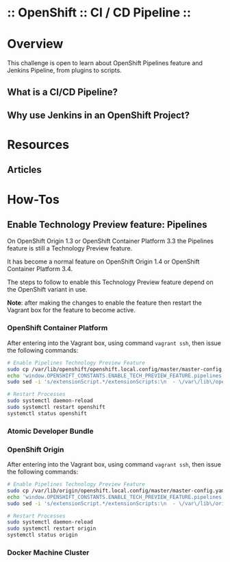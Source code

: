 :: OpenShift :: CI / CD Pipeline ::
===================================

# Overview

This challenge is open to learn about OpenShift Pipelines feature and Jenkins Pipeline, from plugins to scripts.

## What is a CI/CD Pipeline?

## Why use Jenkins in an OpenShift Project?

# Resources

## Articles

# How-Tos

## Enable Technology Preview feature: Pipelines

On OpenShift Origin 1.3 or OpenShift Container Platform 3.3 the Pipelines feature is still a Technology Preview feature.

It has become a normal feature on OpenShift Origin 1.4 or OpenShift Container Platform 3.4.

The steps to follow to enable this Technology Preview feature depend on the OpenShift variant in use.

**Note**: after making the changes to enable the feature then restart the Vagrant box for the feature to become active.

### OpenShift Container Platform

After entering into the Vagrant box, using command ```vagrant ssh```, then issue the following commands:

```bash
# Enable Pipelines Technology Preview Feature
sudo cp /var/lib/openshift/openshift.local.config/master/master-config.yaml /var/lib/openshift/openshift.local.config/master/master-config.yaml.original
echo 'window.OPENSHIFT_CONSTANTS.ENABLE_TECH_PREVIEW_FEATURE.pipelines = true;' | sudo tee -a /var/lib/openshift/openshift.local.config/master/tech-preview.js
sudo sed -i 's/extensionScript.*/extensionScripts:\n  - \/var\/lib\/openshift\/openshift.local.config\/master\/tech-preview.js/' /var/lib/openshift/openshift.local.config/master/master-config.yaml

# Restart Processes
sudo systemctl daemon-reload
sudo systemctl restart openshift
systemctl status openshift
```

### Atomic Developer Bundle

### OpenShift Origin

After entering into the Vagrant box, using command ```vagrant ssh```, then issue the following commands:

```bash
# Enable Pipelines Technology Preview Feature
sudo cp /var/lib/origin/openshift.local.config/master/master-config.yaml /var/lib/origin/openshift.local.config/master/master-config.yaml.original
echo 'window.OPENSHIFT_CONSTANTS.ENABLE_TECH_PREVIEW_FEATURE.pipelines = true;' | sudo tee -a /var/lib/origin/openshift.local.config/master/tech-preview.js
sudo sed -i 's/extensionScript.*/extensionScripts:\n  - \/var\/lib\/origin\/openshift.local.config\/master\/tech-preview.js/' /var/lib/origin/openshift.local.config/master/master-config.yaml

# Restart Processes
sudo systemctl daemon-reload
sudo systemctl restart origin
systemctl status origin
```

### Docker Machine Cluster
